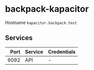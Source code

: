 # backpack-kapacitor

Hostname `kapacitor.backpack.test`

## Services

| Port | Service | Credentials
| ---: | ------- | -----------
| 9092 | API | -
